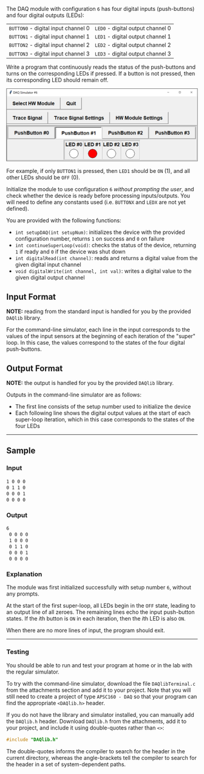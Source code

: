 The DAQ module with configuration `6` has four digital inputs (push-buttons) and four digital outputs (LEDs):

<table align="center">
	<tr><td><code>BUTTON0</code> - digital input channel 0</td><td><code>LED0</code> - digital output channel 0</td></tr>
	<tr><td><code>BUTTON1</code> - digital input channel 1</td><td><code>LED1</code> - digital output channel 1</td></tr>
	<tr><td><code>BUTTON2</code> - digital input channel 2</td><td><code>LED2</code> - digital output channel 2</td></tr>
	<tr><td><code>BUTTON3</code> - digital input channel 3</td><td><code>LED3</code> - digital output channel 3</td></tr>
</table>

Write a program that continuously reads the status of the push-buttons and turns on the corresponding LEDs if pressed.  If a button is not pressed, then its corresponding LED should remain off.

![simulator](./assets/indicator.png)

For example, if only `BUTTON1` is pressed, then `LED1` should be `ON` (1), and all other LEDs should be `OFF` (0).

Initialize the module to use configuration `6` *without prompting the user*, and check whether the device is ready before processing inputs/outputs.  You will need to define any constants used (i.e. `BUTTONX` and `LEDX` are not yet defined).

You are provided with the following functions:

- `int setupDAQ(int setupNum)`: initializes the device with the provided configuration number, returns `1` on success and `0` on failure
- `int continueSuperLoop(void)`: checks the status of the device, returning `1` if ready and `0` if the device was shut down
- `int digitalRead(int channel)`: reads and returns a digital value from the given digital input channel
- `void digitalWrite(int channel, int val)`: writes a digital value to the given digital output channel

## Input Format

**NOTE:** reading from the standard input is handled for you by the provided `DAQlib` library.

For the command-line simulator, each line in the input corresponds to the values of the input sensors at the beginning of each iteration of the "super" loop.  In this case, the values correspond to the states of the four digital push-buttons.

## Output Format

**NOTE:** the output is handled for you by the provided `DAQlib` library.

Outputs in the command-line simulator are as follows:
- The first line consists of the setup number used to initialize the device
- Each following line shows the digital output values at the start of each super-loop iteration, which in this case corresponds to the states of the four LEDs

---

## Sample

### Input
```
1 0 0 0
0 1 1 0
0 0 0 1
0 0 0 0
```

### Output

```
6
 0 0 0 0
 1 0 0 0
 0 1 1 0
 0 0 0 1
 0 0 0 0
```

### Explanation

The module was first initialized successfully with setup number `6`, without any prompts.

At the start of the first super-loop, all LEDs begin in the `OFF` state, leading to an output line of all zeroes.  The remaining lines echo the input push-button states.  If the $i$th button is `ON` in each iteration, then the $i$th LED is also `ON`.

When there are no more lines of input, the program should exit.

---

### Testing

You should be able to run and test your program at home or in the lab with the regular simulator.

To try with the command-line simulator, download the file `DAQlibTerminal.c` from the attachments section and add it to your project.  Note that you will still need to create a project of type `APSC160 - DAQ` so that your program can find the appropriate `<DAQlib.h>` header.  

If you do not have the library and simulator installed, you can manually add the `DAQlib.h` header.  Download `DAQlib.h` from the attachments, add it to your project, and include it using double-quotes rather than `<>`:

```c
#include "DAQlib.h"
```

The double-quotes informs the compiler to search for the header in the current directory, whereas the angle-brackets tell the compiler to search for the header in a set of system-dependent paths.